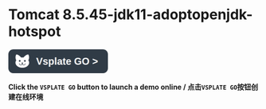# Tomcat 8.5.45-jdk11-adoptopenjdk-hotspot

<a href="https://www.vsplate.com/?docker-compose=https://github.com/vsplate/dcenvs/tomcat/8.5.45-jdk11-adoptopenjdk-hotspot"><img alt="VSPLATE GO" src="https://raw.githubusercontent.com/vsplate/images/master/vsgo_btn.png" width="200px"></a>

**Click the `VSPLATE GO` button to launch a demo online / 点击`VSPLATE GO`按钮创建在线环境**